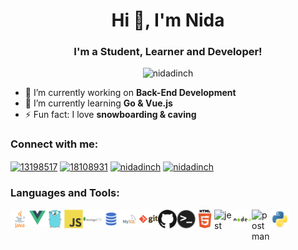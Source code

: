 
<h1 align="center">Hi 👋, I'm Nida</h1>
<h3 align="center">I'm a Student, Learner and Developer!</h3>
<p align="center"> <img src="https://komarev.com/ghpvc/?username=nidadinch&color=ff69b4" alt="nidadinch" /> </p>


- 🔭 I’m currently working on **Back-End Development**
- 🌱 I’m currently learning **Go & Vue.js**
- ⚡ Fun fact: I love **snowboarding & caving**

### Connect with me:
<p align="left"> 
<a href="https://www.linkedin.com/in/nidadinc/" target="blank"><img align="center" src="https://cdn.jsdelivr.net/npm/simple-icons@3.0.1/icons/linkedin.svg" alt="13198517" width="26" /></a>
 <a href="https://stackoverflow.com/users/13675578/nidadinch" target="blank"><img align="center" src="https://raw.githubusercontent.com/rahuldkjain/github-profile-readme-generator/master/src/images/icons/Social/stack-overflow.svg" alt="18108931" height="30" width="40" /></a>
<a href="https://www.hackerrank.com/nidadinc" target="blank"><img align="center" src="https://raw.githubusercontent.com/rahuldkjain/github-profile-readme-generator/master/src/images/icons/Social/hackerrank.svg" alt="nidadinch" height="30" width="40" /></a>
<a href="https://medium.com/@nidadinc" target="blank"><img align="center" src="https://github.com/rahuldkjain/github-profile-readme-generator/blob/master/src/images/icons/Social/medium.svg" alt="nidadinch" height="30" width="40" /></a>
</p>

### Languages and Tools:

<img align="left" alt="Java" width="30px" src="https://raw.githubusercontent.com/github/explore/80688e429a7d4ef2fca1e82350fe8e3517d3494d/topics/java/java.png" />
<img align="left" alt="Vue" width="26px" src="https://raw.githubusercontent.com/github/explore/80688e429a7d4ef2fca1e82350fe8e3517d3494d/topics/vue/vue.png" />
<img align="left" alt="go" width="30px"src="https://raw.githubusercontent.com/devicons/devicon/master/icons/go/go-original.svg"/>
<img align="left" alt="javascript" width="30px" src="https://raw.githubusercontent.com/devicons/devicon/master/icons/javascript/javascript-original.svg" /> 
<img align="left" alt="MongoDB" width="30px"src="https://raw.githubusercontent.com/github/explore/80688e429a7d4ef2fca1e82350fe8e3517d3494d/topics/mongodb/mongodb.png" />
<img align="left" alt="SQL" width="30px" src="https://raw.githubusercontent.com/github/explore/80688e429a7d4ef2fca1e82350fe8e3517d3494d/topics/sql/sql.png" />
<img align="left" alt="MySQL"width="30px" src="https://raw.githubusercontent.com/github/explore/80688e429a7d4ef2fca1e82350fe8e3517d3494d/topics/mysql/mysql.png" />
<img align="left" alt="Git" width="30px"src="https://raw.githubusercontent.com/github/explore/80688e429a7d4ef2fca1e82350fe8e3517d3494d/topics/git/git.png" />
<img align="left" alt="GitHub" width="30px" src="https://raw.githubusercontent.com/github/explore/78df643247d429f6cc873026c0622819ad797942/topics/github/github.png" />
<img align="left" alt="Terminal" width="30px" src="https://raw.githubusercontent.com/github/explore/80688e429a7d4ef2fca1e82350fe8e3517d3494d/topics/terminal/terminal.png" />
<img align="left" alt="html5" width="30px" src="https://raw.githubusercontent.com/devicons/devicon/master/icons/html5/html5-original-wordmark.svg" /> 
<img align="left" alt="jest" width="30px" src="https://www.vectorlogo.zone/logos/jestjsio/jestjsio-icon.svg" /> 
<img align="left" alt="nodejs" width="30px" src="https://raw.githubusercontent.com/devicons/devicon/master/icons/nodejs/nodejs-original-wordmark.svg" />
<img align="left" alt="postman" width="30px" src="https://www.vectorlogo.zone/logos/getpostman/getpostman-icon.svg" /> 
<img align="left" alt="python" width="30px" src="https://raw.githubusercontent.com/devicons/devicon/master/icons/python/python-original.svg" /> </a> 

